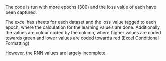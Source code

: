 The code is run with more epochs (300) and the loss value of each have been captured.

The excel has sheets for each dataset and the loss value tagged to each epoch, where the calculation for the learning values are done.
Additionally, the values are colour coded by the column, where higher values are coded towards green and lower values are coded towards red (Excel Conditional Formatting)

However, the RNN values are largely incomplete.
